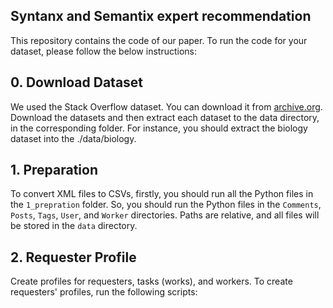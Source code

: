 ## Syntanx and Semantix expert recommendation
This repository contains the code of our paper. To run the code for your dataset, please follow the below instructions:

## 0. Download Dataset
We used the Stack Overflow dataset. You can download it from [archive.org](https://archive.org/details/stackexchange). Download the datasets and then extract each dataset to the data directory, in the corresponding folder. For instance, you should extract the biology dataset into the ./data/biology.

## 1. Preparation
To convert XML files to CSVs, firstly, you should run all the Python files in the `1_prepration` folder. So, you should run the Python files in the `Comments`, `Posts`, `Tags`, `User`, and `Worker` directories. Paths are relative, and all files will be stored in the `data` directory.

## 2. Requester Profile
Create profiles for requesters, tasks (works), and workers. To create requesters' profiles, run the following scripts:

